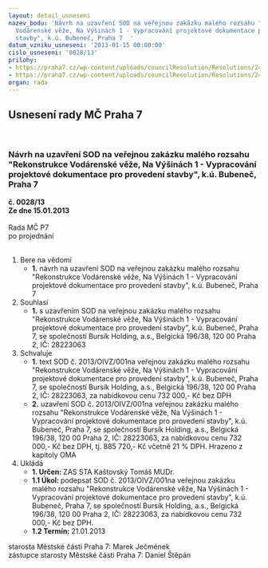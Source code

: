 ```yaml
---
layout: detail_usneseni
nazev_bodu: 'Návrh na uzavření SOD na veřejnou zakázku malého rozsahu "Rekonstrukce
  Vodárenské věže, Na Výšinách 1 - Vypracování projektové dokumentace pro provedení
  stavby", k.ú. Bubeneč, Praha 7  '
datum_vzniku_usneseni: '2013-01-15 00:00:00'
cislo_usneseni: '0028/13'
prilohy:
- https://praha7.cz/wp-content/uploads/councilResolution/Resolutions/24353/3-13-sod_-_op.doc
- https://praha7.cz/wp-content/uploads/councilResolution/Resolutions/24353/3-13-v%c3%bdzva.doc
organ: rada
---
```

<div id="ucUsn_pList" class="usn">
	<span><h2>Usnesení rady MČ Praha 7 </h2>
<br></span><div class="standBody">
<span><h3>Návrh na uzavření SOD na veřejnou zakázku malého rozsahu "Rekonstrukce Vodárenské věže, Na Výšinách 1 - Vypracování projektové dokumentace pro provedení stavby", k.ú. Bubeneč, Praha 7  </h3></span><div class="center">
		<strong>č. 0028/13</strong><br>
	</div>
<div class="center">
		<strong>Ze dne 15.01.2013</strong><br><br>
	</div>Rada MČ P7<br> po projednání<br><br><ol>
<li>Bere na vědomí<ul><li>
<strong>1.</strong> návrh na uzavření SOD na veřejnou zakázku malého rozsahu "Rekonstrukce Vodárenské věže, Na Výšinách 1 - Vypracování projektové dokumentace pro provedení stavby", k.ú. Bubeneč, Praha 7  </li></ul>
</li>
<li>Souhlasí<ul><li>
<strong>1.</strong> s uzavřením SOD na veřejnou zakázku malého rozsahu "Rekonstrukce Vodárenské věže, Na Výšinách 1 - Vypracování projektové dokumentace pro provedení stavby", k.ú. Bubeneč, Praha 7, se společností Bursík Holding, a.s., Belgická 196/38, 120 00 Praha 2, IČ: 28223063</li></ul>
</li>
<li>Schvaluje<ul>
<li>
<strong>1.</strong> text SOD č. 2013/OIVZ/001na veřejnou zakázku malého rozsahu "Rekonstrukce Vodárenské věže, Na Výšinách 1 - Vypracování projektové dokumentace pro provedení stavby", k.ú. Bubeneč, Praha 7, se společností Bursík Holding, a.s., Belgická 196/38, 120 00 Praha 2, IČ: 28223063, za nabídkovou cenu 732 000,- Kč bez DPH </li>
<li>
<strong>2.</strong> uzavření SOD č. 2013/OIVZ/001na veřejnou zakázku malého rozsahu "Rekonstrukce Vodárenské věže, Na Výšinách 1 - Vypracování projektové dokumentace pro provedení stavby", k.ú. Bubeneč, Praha 7, se společností Bursík Holding, a.s., Belgická 196/38, 120 00 Praha 2, IČ: 28223063, za nabídkovou cenu 732 000,- Kč bez DPH, tj. 885 720,- Kč včetně 21 % DPH. Hrazeno z kapitoly OMA </li>
</ul>
</li>
<li>Ukládá<ul>
<li>
<strong>1. Určen: </strong>ZAS STA Kaštovský Tomáš MUDr.</li>
<li>
<strong>1.1 Úkol: </strong>podepsat SOD č. 2013/OIVZ/001na veřejnou zakázku malého rozsahu "Rekonstrukce Vodárenské věže, Na Výšinách 1 - Vypracování projektové dokumentace pro provedení stavby", k.ú. Bubeneč, Praha 7, se společností Bursík Holding, a.s., Belgická 196/38, 120 00 Praha 2, IČ: 28223063, za nabídkovou cenu 732 000,- Kč bez DPH. </li>
<li>
<strong>1.2 Termín: </strong>21.01.2013</li>
</ul>
</li>
</ol>starosta Městské části Praha 7: Marek Ječmének<br>zástupce starosty Městské části Praha 7: Daniel Štěpán 
</div>
</div>